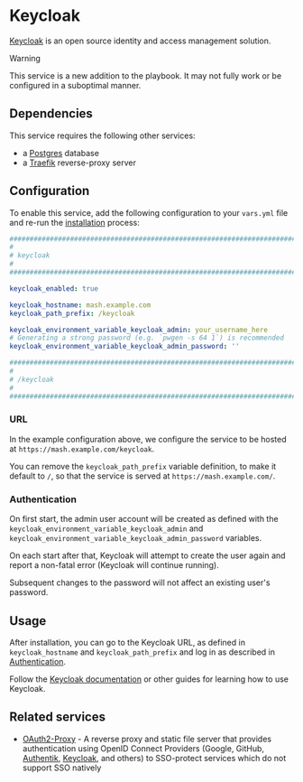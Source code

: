 # Keycloak

[Keycloak](https://www.keycloak.org/) is an open source identity and access management solution.

> [!WARNING]
> This service is a new addition to the playbook. It may not fully work or be configured in a suboptimal manner.


## Dependencies

This service requires the following other services:

- a [Postgres](postgres.md) database
- a [Traefik](traefik.md) reverse-proxy server


## Configuration

To enable this service, add the following configuration to your `vars.yml` file and re-run the [installation](../installing.md) process:

```yaml
########################################################################
#                                                                      #
# keycloak                                                             #
#                                                                      #
########################################################################

keycloak_enabled: true

keycloak_hostname: mash.example.com
keycloak_path_prefix: /keycloak

keycloak_environment_variable_keycloak_admin: your_username_here
# Generating a strong password (e.g. `pwgen -s 64 1`) is recommended
keycloak_environment_variable_keycloak_admin_password: ''

########################################################################
#                                                                      #
# /keycloak                                                            #
#                                                                      #
########################################################################
```

### URL

In the example configuration above, we configure the service to be hosted at `https://mash.example.com/keycloak`.

You can remove the `keycloak_path_prefix` variable definition, to make it default to `/`, so that the service is served at `https://mash.example.com/`.

### Authentication

On first start, the admin user account will be created as defined with the `keycloak_environment_variable_keycloak_admin` and `keycloak_environment_variable_keycloak_admin_password` variables.

On each start after that, Keycloak will attempt to create the user again and report a non-fatal error (Keycloak will continue running).

Subsequent changes to the password will not affect an existing user's password.


## Usage

After installation, you can go to the Keycloak URL, as defined in `keycloak_hostname` and `keycloak_path_prefix` and log in as described in [Authentication](#authentication).

Follow the [Keycloak documentation](https://www.keycloak.org/documentation) or other guides for learning how to use Keycloak.


## Related services

- [OAuth2-Proxy](oauth2-proxy.md) - A reverse proxy and static file server that provides authentication using OpenID Connect Providers (Google, GitHub, [Authentik](authentik.md), [Keycloak](keycloak.md), and others) to SSO-protect services which do not support SSO natively
